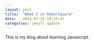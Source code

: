 ```yaml
---
layout: post
title:  "Week 5 at MakerSquare"
date:   2014-07-16 19:15:47
categories: jekyll update
---
```


This is my blog about learning Javascript.